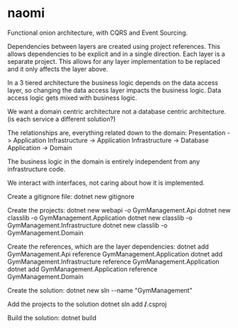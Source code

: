 # naomi

Functional onion architecture, with CQRS and Event Sourcing.

Dependencies between layers are created using project references. This allows dependencies to be explicit and in a single direction. Each layer is a separate project. This allows for any layer implementation to be replaced and it only affects the layer above.

In a 3 tiered architecture the business logic depends on the data access layer, so changing the data access layer impacts the business logic. Data access logic gets mixed with business logic.

We want a domain centric architecture not a database centric architecture.
(is each service a different solution?)

The relationships are, everything related down to the domain:
Presentation -> Application
Infrastructure -> Application
Infrastructure -> Database
Application -> Domain

The business logic in the domain is entirely independent from any infrastructure code.

We interact with interfaces, not caring about how it is implemented.

Create a gitignore file:
dotnet new gitignore

Create the projects:
dotnet new webapi -o GymManagement.Api
dotnet new classlib -o GymManagement.Application
dotnet new classlib -o GymManagement.Infrastructure
dotnet new classlib -o GymManagement.Domain

Create the references, which are the layer dependencies:
dotnet add GymManagement.Api reference GymManagement.Application
dotnet add GymManagement.Infrastructure reference GymManagement.Application
dotnet add GymManagement.Application reference GymManagement.Domain

Create the solution:
dotnet new sln --name "GymManagement"

Add the projects to the solution
dotnet sln add **/**.csproj

Build the solution:
dotnet build
